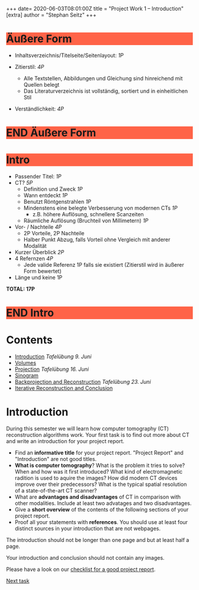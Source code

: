 +++
date= 2020-06-03T08:01:00Z
title = "Project Work 1 – Introduction"
[extra]
author = "Stephan Seitz"
+++


<h1 style="background-color:Tomato;">Äußere Form</h1>

- Inhaltsverzeichnis/Titelseite/Seitenlayout: *1P* 


- Zitierstil: *4P* 

    - Alle Textstellen, Abbildungen und Gleichung sind hinreichend mit Quellen belegt
    - Das Literaturverzeichnis ist vollständig, sortiert und in einheitlichen Stil

- Verständlichkeit: *4P* 

<h1 style="background-color:Tomato;">END Äußere Form</h1>



<h1 style="background-color:Tomato;">Intro</h1>

- Passender Titel: *1P*
- CT? *5P*
    - Definition und Zweck *1P*
    - Wann entdeckt *1P*
    - Benutzt Röntgenstrahlen *1P*
    - Mindenstens eine belegte Verbesserung von modernen CTs *1P*
        - z.B. höhere Auflösung, schnellere Scanzeiten
    - Räumliche Auflösung (Bruchteil von Millimetern) *1P*
- Vor- / Nachteile *4P*
    - 2P Vorteile, 2P Nachteile
    - Halber Punkt Abzug, falls Vorteil ohne Vergleich mit anderer Modalität
- Kurzer Überblick *2P*
- 4 Refernzen *4P*
    - Jede valide Referenz 1P falls sie existiert (Zitierstil wird in äußerer Form bewertet)
- Länge und keine 1P

**TOTAL: 17P**

<h1 style="background-color:Tomato;">END Intro</h1>

# Contents

- [Introduction](../introduction) *Tafelübung 9. Juni*
- [Volumes](../volume)
- [Projection](../projection) *Tafelübung 16. Juni*
- [Sinogram](../sinogram)
- [Backprojection and Reconstruction](../backprojection) *Tafelübung 23. Juni*
- [Iterative Reconstruction and Conclusion](../reconstruction)

<!--# Our Goal-->

<!--The goal for this year project work is to reconstruct a computer tomography (CT) volume from multiple (simulated) X-ray images.-->
<!--You can download these images from studOn.-->

<!--Open ImageJ in a file `src/main/java/project/Playground.java`. Use this file to try things out. We won't correct it.-->

<!--```java-->
<!--package project;-->

<!--class Playground {-->

<!--public static void main(String[] args) {-->
<!--(new ij.ImageJ()).exitWhenQuitting(true);-->

<!--}-->

<!--}-->
<!--```-->

<!--Open `projections.tif` by dragging it onto ImageJ.-->

<!--<video controls loop>-->
  <!--<source src="../drag_drop.webm" type="video/webm">-->
<!--</video> -->

<!--**HINT FOR TUTORS: NEEDS TO BE REPLACED BY REAL PROJECTIONS!!!**-->

# Introduction

During this semester we will learn how computer tomography (CT) reconstruction algorithms work.
Your first task is to find out more about CT and write an introduction for your project report.

- Find an **informative title** for your project report. "Project Report" and "Introduction" are not good titles.
- **What is computer tomography**?
  What is the problem it tries to solve? When and how was it first introduced?
  What kind of electromagnetic radition is used to aquire the images?
  How did modern CT devices improve over their predecessors? What is the typical spatial resolution of a state-of-the-art CT scanner?
- What are **advantages and disadvantages** of CT in comparison with other modalities. Include at least two advatages and
  two disadvantages.
- Give a **short overview** of the contents of the following sections of your project report.
- Proof all your statements with **references**. You should use at least four distinct sources in your introduction that are
  not webpages.


The introduction should not be longer than one page and but at least half a page. 


Your introduction and conclusion should not contain any images.

Please have a look on our [checklist for a good project report](../checklist).
<!--Whenever we refer to the maximum length of a section we're not counting figures and tables and just consider the length-->
<!--of the text.-->

[Next task](../volume)

